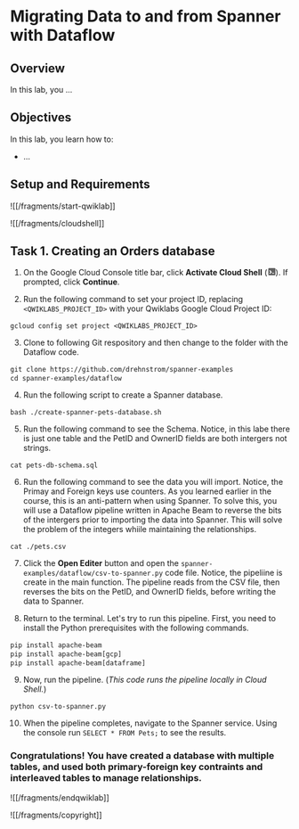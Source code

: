 # Migrating Data to and from Spanner with Dataflow

## Overview

In this lab, you ...

## Objectives

In this lab, you learn how to:
* ...

## Setup and Requirements

![[/fragments/start-qwiklab]]

![[/fragments/cloudshell]]

## Task 1. Creating an Orders database

1. On the Google Cloud Console title bar, click __Activate Cloud Shell__ (![cloud shell icon](img/cloud_shell_icon.png)). If prompted, click __Continue__.

2. Run the following command to set your project ID, replacing `<QWIKLABS_PROJECT_ID>` with your Qwiklabs Google Cloud Project ID:

```
gcloud config set project <QWIKLABS_PROJECT_ID>
```

3. Clone to following Git respository and then change to the folder with the Dataflow code. 

```
git clone https://github.com/drehnstrom/spanner-examples
cd spanner-examples/dataflow
```
4. Run the following script to create a Spanner database. 

```
bash ./create-spanner-pets-database.sh
```

5. Run the following command to see the Schema. Notice, in this labe there is just one table and the PetID and OwnerID fields are both intergers not strings. 

```
cat pets-db-schema.sql
```

6. Run the following command to see the data you will import. Notice, the Primay and Foreign keys use counters. As you learned earlier in the course, this is an anti-pattern when using Spanner. To solve this, you will use a Dataflow pipeline written in Apache Beam to reverse the bits of the intergers prior to importing the data into Spanner. This will solve the problem of the integers whiile maintaining the relationships. 

```
cat ./pets.csv
```

7. Click the __Open Editer__ button and open the `spanner-examples/dataflow/csv-to-spanner.py` code file. Notice, the pipeliine is create in the main function. The pipeline reads from the CSV file, then reverses the bits on the PetID, and OwnerID fields, before writing the data to Spanner. 

8. Return to the terminal. Let's try to run this pipeline. First, you need to install the Python prerequisites with the following commands. 

```
pip install apache-beam
pip install apache-beam[gcp]
pip install apache-beam[dataframe]
```

9. Now, run the pipeline. (_This code runs the pipeline locally in Cloud Shell._)

```
python csv-to-spanner.py
```

10. When the pipeline completes, navigate to the Spanner service. Using the console run `SELECT * FROM Pets;` to see the results. 




### **Congratulations!** You have created a database with multiple tables, and used both primary-foreign key contraints and interleaved tables to manage relationships.


![[/fragments/endqwiklab]]

![[/fragments/copyright]]

